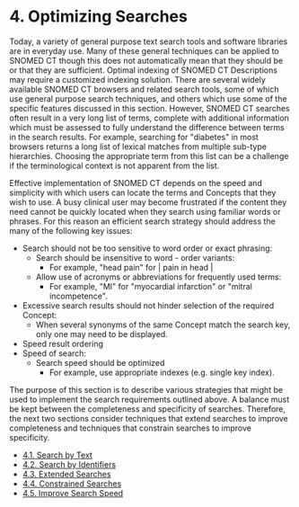 # 4. Optimizing Searches

Today, a variety of general purpose text search tools and software libraries are in everyday use. Many of these general techniques can be applied to SNOMED CT though this does not automatically mean that they should be or that they are sufficient. Optimal indexing of SNOMED CT Descriptions may require a customized indexing solution. There are several widely available SNOMED CT browsers and related search tools, some of which use general purpose search techniques, and others which use some of the specific features discussed in this section. However, SNOMED CT searches often result in a very long list of terms, complete with additional information which must be assessed to fully understand the difference between terms in the search results. For example, searching for "diabetes" in most browsers returns a long list of lexical matches from multiple sub-type hierarchies. Choosing the appropriate term from this list can be a challenge if the terminological context is not apparent from the list.

Effective implementation of SNOMED CT depends on the speed and simplicity with which users can locate the terms and Concepts that they wish to use. A busy clinical user may become frustrated if the content they need cannot be quickly located when they search using familiar words or phrases. For this reason an efficient search strategy should address the many of the following key issues:

  * Search should not be too sensitive to word order or exact phrasing:
    * Search should be insensitive to word - order variants:
      * For example, "head pain" for | pain in head |
    * Allow use of acronyms or abbreviations for frequently used terms:
      * For example, "MI" for "myocardial infarction" or "mitral incompetence".
  * Excessive search results should not hinder selection of the required Concept:
    * When several synonyms of the same Concept match the search key, only one may need to be displayed.
  * Speed result ordering
  * Speed of search: 
    * Search speed should be optimized
      * For example, use appropriate indexes (e.g. single key index).

The purpose of this section is to describe various strategies that might be used to implement the search requirements outlined above. A balance must be kept between the completeness and specificity of searches. Therefore, the next two sections consider techniques that extend searches to improve completeness and techniques that constrain searches to improve specificity.

  * [4.1. Search by Text](4.1.-Search-by-Text_33490599.html)
  * [4.2. Search by Identifiers](4.2.-Search-by-Identifiers_33490613.html)
  * [4.3. Extended Searches](4.3.-Extended-Searches_33490614.html)
  * [4.4. Constrained Searches](4.4.-Constrained-Searches_33490623.html)
  * [4.5. Improve Search Speed](4.5.-Improve-Search-Speed_33490633.html)

